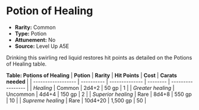 
# Potion of Healing

* **Rarity:** Common
* **Type:** Potion
* **Attunement:** No
* **Source:** Level Up A5E


Drinking this swirling red liquid restores hit points as detailed on the Potions of Healing table.

__**Table: Potions of Healing**__
| **Potion**         | **Rarity** | **Hit Points** | **Cost** | **Carats needed** |
| ------------------ | ---------- | -------------- | -------- | ----------------- |
| _Healing_          | Common     | 2d4+2          | 50 gp    | 1                 |
| _Greater healing_  | Uncommon   | 4d4+4          | 150 gp   | 2                 |
| _Superior healing_ | Rare       | 8d4+8          | 550 gp   | 10                |
| _Supreme healing_  | Rare       | 10d4+20        | 1,500 gp | 50                |
